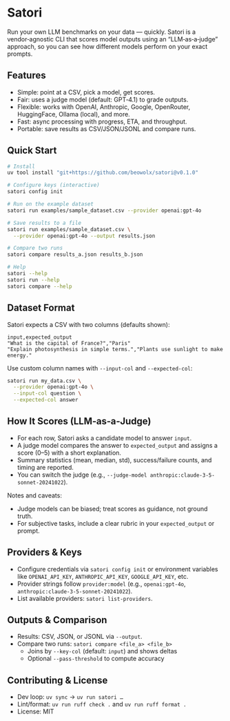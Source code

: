 # Satori

Run your own LLM benchmarks on your data — quickly. Satori is a vendor‑agnostic CLI that scores model outputs using an “LLM‑as‑a‑judge” approach, so you can see how different models perform on your exact prompts.

## Features

- Simple: point at a CSV, pick a model, get scores.
- Fair: uses a judge model (default: GPT‑4.1) to grade outputs.
- Flexible: works with OpenAI, Anthropic, Google, OpenRouter, HuggingFace, Ollama (local), and more.
- Fast: async processing with progress, ETA, and throughput.
- Portable: save results as CSV/JSON/JSONL and compare runs.

## Quick Start

```bash
# Install
uv tool install "git+https://github.com/beowolx/satori@v0.1.0"

# Configure keys (interactive)
satori config init

# Run on the example dataset
satori run examples/sample_dataset.csv --provider openai:gpt-4o

# Save results to a file
satori run examples/sample_dataset.csv \
  --provider openai:gpt-4o --output results.json

# Compare two runs
satori compare results_a.json results_b.json

# Help
satori --help
satori run --help
satori compare --help
```

## Dataset Format

Satori expects a CSV with two columns (defaults shown):

```csv
input,expected_output
"What is the capital of France?","Paris"
"Explain photosynthesis in simple terms.","Plants use sunlight to make energy."
```

Use custom column names with `--input-col` and `--expected-col`:

```bash
satori run my_data.csv \
  --provider openai:gpt-4o \
  --input-col question \
  --expected-col answer
```

## How It Scores (LLM‑as‑a‑Judge)

- For each row, Satori asks a candidate model to answer `input`.
- A judge model compares the answer to `expected_output` and assigns a score (0–5) with a short explanation.
- Summary statistics (mean, median, std), success/failure counts, and timing are reported.
- You can switch the judge (e.g., `--judge-model anthropic:claude-3-5-sonnet-20241022`).

Notes and caveats:

- Judge models can be biased; treat scores as guidance, not ground truth.
- For subjective tasks, include a clear rubric in your `expected_output` or prompt.

## Providers & Keys

- Configure credentials via `satori config init` or environment variables like `OPENAI_API_KEY`, `ANTHROPIC_API_KEY`, `GOOGLE_API_KEY`, etc.
- Provider strings follow `provider:model` (e.g., `openai:gpt-4o`, `anthropic:claude-3-5-sonnet-20241022`).
- List available providers: `satori list-providers`.

## Outputs & Comparison

- Results: CSV, JSON, or JSONL via `--output`.
- Compare two runs: `satori compare <file_a> <file_b>`
  - Joins by `--key-col` (default: `input`) and shows deltas
  - Optional `--pass-threshold` to compute accuracy

## Contributing & License

- Dev loop: `uv sync` → `uv run satori …`
- Lint/format: `uv run ruff check .` and `uv run ruff format .`
- License: MIT
